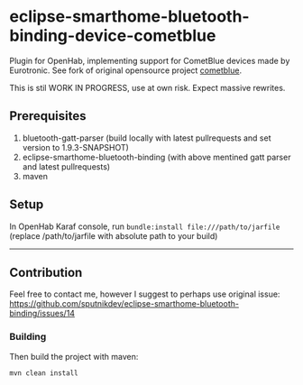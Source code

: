 # eclipse-smarthome-bluetooth-binding-device-cometblue
Plugin for OpenHab, implementing support for CometBlue devices made by Eurotronic.
See fork of original opensource project [cometblue](https://github.com/xrucka/cometblue).

This is stil WORK IN PROGRESS, use at own risk. Expect massive rewrites.

## Prerequisites
1. bluetooth-gatt-parser (build locally with latest pullrequests and set version to 1.9.3-SNAPSHOT)
2. eclipse-smarthome-bluetooth-binding (with above mentined gatt parser and latest pullrequests)
3. maven

## Setup
In OpenHab Karaf console, run
`
bundle:install file:///path/to/jarfile
`
(replace /path/to/jarfile with absolute path to your build)

---
## Contribution
Feel free to contact me, however I suggest to perhaps use original issue:
https://github.com/sputnikdev/eclipse-smarthome-bluetooth-binding/issues/14

### Building

Then build the project with maven:
```bash
mvn clean install
```

